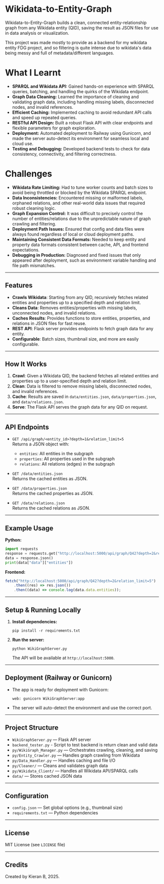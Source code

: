 # Wikidata-to-Entity-Graph

Wikidata-to-Entity-Graph builds a clean, connected entity-relationship graph from any Wikidata entity (QID), saving the result as JSON files for use in data analysis or visualization.

This project was made mostly to provide as a backend for my wikidata entity FDG project, and so filtering is quite intense due to wikidata's data being messy and full of metadata/different languages.

# What I Learnt

-   **SPARQL and Wikidata API:** Gained hands-on experience with SPARQL queries, batching, and handling the quirks of the Wikidata endpoint.
-   **Graph Data Cleaning:** Learned the importance of cleaning and validating graph data, including handling missing labels, disconnected nodes, and invalid references.
-   **Efficient Caching:** Implemented caching to avoid redundant API calls and speed up repeated queries.
-   **RESTful API Design:** Built a robust Flask API with clear endpoints and flexible parameters for graph exploration.
-   **Deployment:** Automated deployment to Railway using Gunicorn, and made the server auto-detect its environment for seamless local and cloud use.
-   **Testing and Debugging:** Developed backend tests to check for data consistency, connectivity, and filtering correctness.

# Challenges

-   **Wikidata Rate Limiting:** Had to tune worker counts and batch sizes to avoid being throttled or blocked by the Wikidata SPARQL endpoint.
-   **Data Inconsistencies:** Encountered missing or malformed labels, orphaned relations, and other real-world data issues that required robust cleaning logic.
-   **Graph Expansion Control:** It was difficult to precisely control the number of entities/relations due to the unpredictable nature of graph crawling and filtering.
-   **Deployment Path Issues:** Ensured that config and data files were always found regardless of local or cloud deployment paths.
-   **Maintaining Consistent Data Formats:** Needed to keep entity and property data formats consistent between cache, API, and frontend expectations.
-   **Debugging in Production:** Diagnosed and fixed issues that only appeared after deployment, such as environment variable handling and file path mismatches.

---

## Features

-   **Crawls Wikidata**: Starting from any QID, recursively fetches related entities and properties up to a specified depth and relation limit.
-   **Cleans Data**: Removes entities/properties with missing labels, unconnected nodes, and invalid relations.
-   **Caches Results**: Provides functions to store entities, properties, and relations in JSON files for fast reuse.
-   **REST API**: Flask server provides endpoints to fetch graph data for any entity.
-   **Configurable**: Batch sizes, thumbnail size, and more are easily configurable.

---

## How It Works

1. **Crawl**: Given a Wikidata QID, the backend fetches all related entities and properties up to a user-specified depth and relation limit.
2. **Clean**: Data is filtered to remove missing labels, disconnected nodes, and invalid references.
3. **Cache**: Results are saved in `data/entities.json`, `data/properties.json`, and `data/relations.json`.
4. **Serve**: The Flask API serves the graph data for any QID on request.

---

## API Endpoints

-   `GET /api/graph/<entity_id>?depth=1&relation_limit=5`  
    Returns a JSON object with:

    -   `entities`: All entities in the subgraph
    -   `properties`: All properties used in the subgraph
    -   `relations`: All relations (edges) in the subgraph

-   `GET /data/entities.json`  
    Returns the cached entities as JSON.

-   `GET /data/properties.json`  
    Returns the cached properties as JSON.

-   `GET /data/relations.json`  
    Returns the cached relations as JSON.

---

## Example Usage

**Python:**

```python
import requests
response = requests.get("http://localhost:5000/api/graph/Q42?depth=2&relation_limit=5")
data = response.json()
print(data["data"]["entities"])
```

**Frontend:**

```js
fetch("http://localhost:5000/api/graph/Q42?depth=2&relation_limit=5")
    .then((res) => res.json())
    .then((data) => console.log(data.data.entities));
```

---

## Setup & Running Locally

1. **Install dependencies:**

    ```
    pip install -r requirements.txt
    ```

2. **Run the server:**
    ```
    python WikiGraphServer.py
    ```
    The API will be available at `http://localhost:5000`.

---

## Deployment (Railway or Gunicorn)

-   The app is ready for deployment with Gunicorn:
    ```
    web: gunicorn WikiGraphServer:app
    ```
-   The server will auto-detect the environment and use the correct port.

---

## Project Structure

-   `WikiGraphServer.py` — Flask API server
-   `backend_tester.py` - Script to test backend is return clean and valid data
-   `py/WikiGraph_Manager.py` — Orchestrates crawling, cleaning, and saving
-   `py/Entity_Crawler.py` — Handles graph crawling from Wikidata
-   `py/Data_Handler.py` — Handles caching and file I/O
-   `py/Cleaner/` — Cleans and validates graph data
-   `py/Wikidata_Client/` — Handles all Wikidata API/SPARQL calls
-   `data/` — Stores cached JSON data

---

## Configuration

-   `config.json` — Set global options (e.g., thumbnail size)
-   `requirements.txt` — Python dependencies

---

## License

MIT License (see `LICENSE` file)

---

## Credits

Created by Kieran B, 2025.
